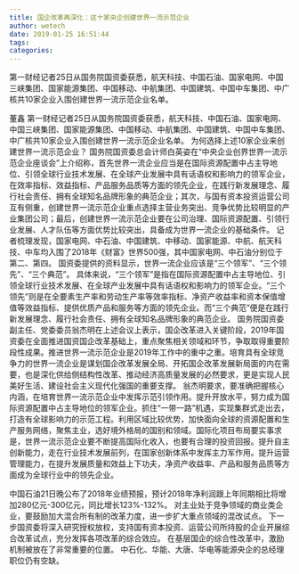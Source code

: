 ```yaml
---
title: 国企改革再深化：这十家央企创建世界一流示范企业
author: wetech
date: 2019-01-25 16:51:44
tags: 
categories: 
---
```

第一财经记者25日从国务院国资委获悉，航天科技、中国石油、国家电网、中国三峡集团、国家能源集团、中国移动、中航集团、中国建筑、中国中车集团、中广核共10家企业入围创建世界一流示范企业名单。
<!-- more -->
董鑫
第一财经记者25日从国务院国资委获悉，航天科技、中国石油、国家电网、中国三峡集团、国家能源集团、中国移动、中航集团、中国建筑、中国中车集团、中广核共10家企业入围创建世界一流示范企业名单。
为何选择上述10家企业来创建世界一流示范企业？
国务院国资委总会计师白英姿在“中央企业创界世界一流示范企业座谈会”上介绍称，首先世界一流企业应当是在国际资源配置中占主导地位、引领全球行业技术发展、在全球产业发展中具有话语权和影响力的领军企业，在效率指标、效益指标、产品服务品质等方面的领先企业，在践行新发展理念、履行社会责任、拥有全球知名品牌形象的典范企业；其次，与国有资本投资运营公司互有侧重，创建世界一流示范企业重点选择主营业务突出、竞争优势比较明显的产业集团公司；最后，创建世界一流示范企业要在公司治理、国际资源配置、引领行业发展、人才队伍等方面优势比较突出，具备成为世界一流企业的基础条件。
记者梳理发现，国家电网、中石油、中国建筑、中移动、国家能源、中航、航天科技、中车均入围了2018年《财富》世界500强，其中国家电网、中石油分别位于第二、第四。
国资委提供的资料显示，世界一流企业应该是“三个领军”、“三个领先”、“三个典范”。
具体来说，“三个领军”是指在国际资源配置中占主导地位、引领全球行业技术发展、在全球产业发展中具有话语权和影响力的领军企业。“三个领先”则是在全要素生产率和劳动生产率等效率指标、净资产收益率和资本保值增值等效益指标、提供优质产品和服务等方面的领先企业。而“三个典范”便是在践行新发展理念、履行社会责任、拥有全球知名品牌形象的典范企业。
国务院国资委副主任、党委委员翁杰明在上述会议上表示，国企改革进入关键阶段，2019年国资委在全面推进国资国企改革基础上，重点聚焦相关领域和环节，争取取得重要阶段性成果。推进世界一流示范企业是2019年工作中的重中之重。培育具有全球竞争力的世界一流企业是谋划国企改革发展全局、开拓国企改革发展新局面的内在需要，也是深化供给侧结构性改革、推动经济高质量发展的必然要求，更是实现人民美好生活、建设社会主义现代化强国的重要支撑。
翁杰明要求，要准确把握核心内涵，在培育世界一流示范企业中发挥示范引领作用。提升开放水平，努力成为国际资源配置中占主导地位的领军企业。抓住“一带一路”机遇，实现集群式走出去，打造有全球影响力的示范工程。利用区域比较优势，加快面向全球的资源配置和生产服务网络，聚焦主业，选好境外格局的国别和领域。国际化项目布局要实事求是，世界一流示范企业要不断提高国际化收入，也要有合理的投资回报。提升自主创新能力，走在行业技术发展前列，在国家创新体系中发挥主力军作用。提升运营管理能力，在提升发展质量和效益上下功夫，净资产收益率、产品和服务品质等方面成为全球行业中的领先企业。
 
 
中国石油21日晚公布了2018年业绩预报，预计2018年净利润跟上年同期相比将增加280亿元-300亿元，同比增长123%-132%。
对主业处于竞争领域的商业类企业，要鼓励加大混合所有制的改革力度，进一步扩大重点领域的混改试点。
下一步国资委将深入研究授权放权，支持国有资本投资、运营公司所持股的企业开展综合改革试点，充分发挥各项改革的综合效应。
在基层国企的综合性改革中，激励机制被放在了非常重要的位置。
中石化、华能、大唐、华电等能源央企的总经理职位仍有空缺。
